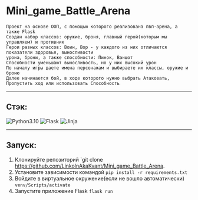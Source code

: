 # Mini_game_Battle_Arena

    Проект на основе ООП, с помощью которого реализована пвп-арена, а также Flask
    Создан набор классов: оружие, броня, главный герой(которым мы управляем) и противник
    Герои разных классов: Воин, Вор - у каждого из них отличаются показатели здоровья, выносливости 
    урона, брони, а также способности: Пинок, Ваншот
    Способности уменьшают выносливость, но у них высокий урон
    По началу игры даете имена персонажам и выбираете их классы, оружие и броню
    Далее начинается бой, в ходе которого нужно выбрать Атаковать, Пропустить ход или использовать Способность
    

___

## Стэк:

![Python3.10](https://img.shields.io/badge/-Python3.10-blue)
![Flask](https://img.shields.io/badge/-Flask-blue)
![Jinja](https://img.shields.io/badge/-Jinja-blue)

___

## Запуск:

1) Клонируйте репозиторий
`git clone https://github.com/LinkolnAkaKvant/Mini_game_Battle_Arena.
2) Установите зависимости командой `pip install -r requirements.txt`
3) Войдите в виртуальное окружение(если не вошло автоматически) `venv/Scripts/activate`
4) Запустите приложение Flask `flask run`
